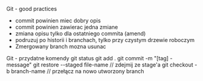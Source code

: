 Git - good practices 
* commit powinien miec dobry opis 
* commit powinien zawierac jedna zmiane
* zmiana opisu tylko dla ostatniego commita (amend)
* podruzuj po historii i branchach, tylko przy czystym drzewie roboczym
* Zmergowany branch mozna usunac 

Git - przydatne komendy
git status
git add .
git commit -m "[tag] - message"
git restore --staged file-name // zdejmij ze stage'a
git checkout -b branch-name // przełącz na nowo utworzony branch